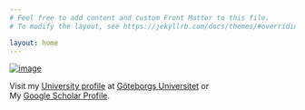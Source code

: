 ```yaml
---
# Feel free to add content and custom Front Matter to this file.
# To modify the layout, see https://jekyllrb.com/docs/themes/#overriding-theme-defaults

layout: home
---
```

[![image](https://avatars.githubusercontent.com/u/56148396?s=200)](https://github.com/xvalad)

Visit my [University profile](https://cmb.gu.se/english/about_us/staff?languageId=100001&userId=xvalad) at [Göteborgs Universitet](https://www.gu.se) or <br/>
My [Google Scholar Profile](https://scholar.google.cl/citations?hl=en&user=FA2XAbgAAAAJ).

